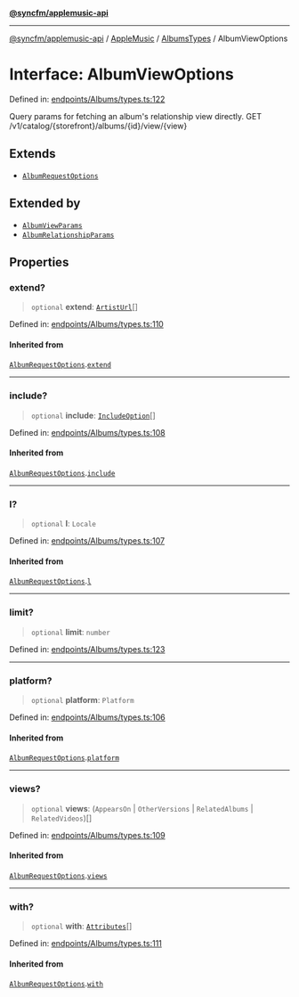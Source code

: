 [**@syncfm/applemusic-api**](../../../../../../README.md)

***

[@syncfm/applemusic-api](../../../../../../globals.md) / [AppleMusic](../../../README.md) / [AlbumsTypes](../README.md) / AlbumViewOptions

# Interface: AlbumViewOptions

Defined in: [endpoints/Albums/types.ts:122](https://github.com/sync-fm/applemusic-api/blob/9ff258d5e3837a0cb0f9914911c5614d92f344ed/src/endpoints/Albums/types.ts#L122)

Query params for fetching an album's relationship view directly.
GET /v1/catalog/{storefront}/albums/{id}/view/{view}

## Extends

- [`AlbumRequestOptions`](AlbumRequestOptions.md)

## Extended by

- [`AlbumViewParams`](AlbumViewParams.md)
- [`AlbumRelationshipParams`](AlbumRelationshipParams.md)

## Properties

### extend?

> `optional` **extend**: [`ArtistUrl`](../enumerations/ExtendOption.md#artisturl)[]

Defined in: [endpoints/Albums/types.ts:110](https://github.com/sync-fm/applemusic-api/blob/9ff258d5e3837a0cb0f9914911c5614d92f344ed/src/endpoints/Albums/types.ts#L110)

#### Inherited from

[`AlbumRequestOptions`](AlbumRequestOptions.md).[`extend`](AlbumRequestOptions.md#extend)

***

### include?

> `optional` **include**: [`IncludeOption`](../enumerations/IncludeOption.md)[]

Defined in: [endpoints/Albums/types.ts:108](https://github.com/sync-fm/applemusic-api/blob/9ff258d5e3837a0cb0f9914911c5614d92f344ed/src/endpoints/Albums/types.ts#L108)

#### Inherited from

[`AlbumRequestOptions`](AlbumRequestOptions.md).[`include`](AlbumRequestOptions.md#include)

***

### l?

> `optional` **l**: `Locale`

Defined in: [endpoints/Albums/types.ts:107](https://github.com/sync-fm/applemusic-api/blob/9ff258d5e3837a0cb0f9914911c5614d92f344ed/src/endpoints/Albums/types.ts#L107)

#### Inherited from

[`AlbumRequestOptions`](AlbumRequestOptions.md).[`l`](AlbumRequestOptions.md#l)

***

### limit?

> `optional` **limit**: `number`

Defined in: [endpoints/Albums/types.ts:123](https://github.com/sync-fm/applemusic-api/blob/9ff258d5e3837a0cb0f9914911c5614d92f344ed/src/endpoints/Albums/types.ts#L123)

***

### platform?

> `optional` **platform**: `Platform`

Defined in: [endpoints/Albums/types.ts:106](https://github.com/sync-fm/applemusic-api/blob/9ff258d5e3837a0cb0f9914911c5614d92f344ed/src/endpoints/Albums/types.ts#L106)

#### Inherited from

[`AlbumRequestOptions`](AlbumRequestOptions.md).[`platform`](AlbumRequestOptions.md#platform)

***

### views?

> `optional` **views**: (`AppearsOn` \| `OtherVersions` \| `RelatedAlbums` \| `RelatedVideos`)[]

Defined in: [endpoints/Albums/types.ts:109](https://github.com/sync-fm/applemusic-api/blob/9ff258d5e3837a0cb0f9914911c5614d92f344ed/src/endpoints/Albums/types.ts#L109)

#### Inherited from

[`AlbumRequestOptions`](AlbumRequestOptions.md).[`views`](AlbumRequestOptions.md#views)

***

### with?

> `optional` **with**: [`Attributes`](../enumerations/WithOption.md#attributes)[]

Defined in: [endpoints/Albums/types.ts:111](https://github.com/sync-fm/applemusic-api/blob/9ff258d5e3837a0cb0f9914911c5614d92f344ed/src/endpoints/Albums/types.ts#L111)

#### Inherited from

[`AlbumRequestOptions`](AlbumRequestOptions.md).[`with`](AlbumRequestOptions.md#with)
